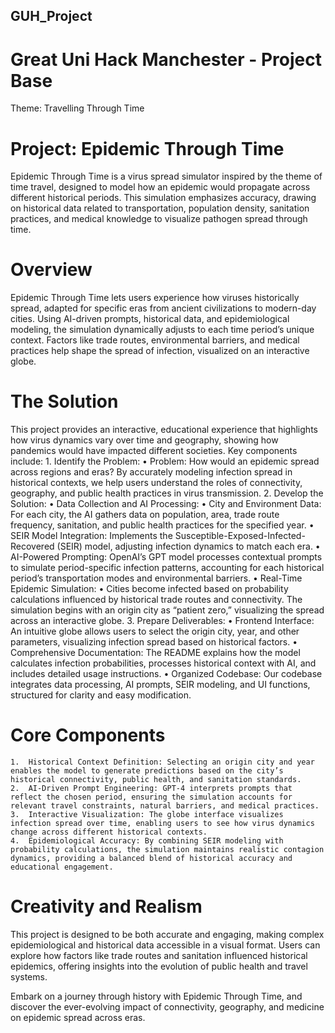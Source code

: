 ## GUH_Project

# Great Uni Hack Manchester - Project Base

Theme: Travelling Through Time

# Project: Epidemic Through Time

Epidemic Through Time is a virus spread simulator inspired by the theme of time travel, designed to model how an epidemic would propagate across different historical periods. This simulation emphasizes accuracy, drawing on historical data related to transportation, population density, sanitation practices, and medical knowledge to visualize pathogen spread through time.

# Overview

Epidemic Through Time lets users experience how viruses historically spread, adapted for specific eras from ancient civilizations to modern-day cities. Using AI-driven prompts, historical data, and epidemiological modeling, the simulation dynamically adjusts to each time period’s unique context. Factors like trade routes, environmental barriers, and medical practices help shape the spread of infection, visualized on an interactive globe.

# The Solution

This project provides an interactive, educational experience that highlights how virus dynamics vary over time and geography, showing how pandemics would have impacted different societies. Key components include:
	1.	Identify the Problem:
	•	Problem: How would an epidemic spread across regions and eras? By accurately modeling infection spread in historical contexts, we help users understand the roles of connectivity, geography, and public health practices in virus transmission.
	2.	Develop the Solution:
	•	Data Collection and AI Processing:
	•	City and Environment Data: For each city, the AI gathers data on population, area, trade route frequency, sanitation, and public health practices for the specified year.
	•	SEIR Model Integration: Implements the Susceptible-Exposed-Infected-Recovered (SEIR) model, adjusting infection dynamics to match each era.
	•	AI-Powered Prompting: OpenAI’s GPT model processes contextual prompts to simulate period-specific infection patterns, accounting for each historical period’s transportation modes and environmental barriers.
	•	Real-Time Epidemic Simulation:
	•	Cities become infected based on probability calculations influenced by historical trade routes and connectivity. The simulation begins with an origin city as “patient zero,” visualizing the spread across an interactive globe.
	3.	Prepare Deliverables:
	•	Frontend Interface: An intuitive globe allows users to select the origin city, year, and other parameters, visualizing infection spread based on historical factors.
	•	Comprehensive Documentation: The README explains how the model calculates infection probabilities, processes historical context with AI, and includes detailed usage instructions.
	•	Organized Codebase: Our codebase integrates data processing, AI prompts, SEIR modeling, and UI functions, structured for clarity and easy modification.

# Core Components

	1.	Historical Context Definition: Selecting an origin city and year enables the model to generate predictions based on the city’s historical connectivity, public health, and sanitation standards.
	2.	AI-Driven Prompt Engineering: GPT-4 interprets prompts that reflect the chosen period, ensuring the simulation accounts for relevant travel constraints, natural barriers, and medical practices.
	3.	Interactive Visualization: The globe interface visualizes infection spread over time, enabling users to see how virus dynamics change across different historical contexts.
	4.	Epidemiological Accuracy: By combining SEIR modeling with probability calculations, the simulation maintains realistic contagion dynamics, providing a balanced blend of historical accuracy and educational engagement.

# Creativity and Realism

This project is designed to be both accurate and engaging, making complex epidemiological and historical data accessible in a visual format. Users can explore how factors like trade routes and sanitation influenced historical epidemics, offering insights into the evolution of public health and travel systems.

Embark on a journey through history with Epidemic Through Time, and discover the ever-evolving impact of connectivity, geography, and medicine on epidemic spread across eras.
